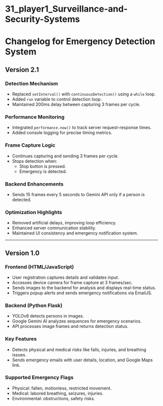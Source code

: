 # 31_player1_Surveillance-and-Security-Systems
# Changelog for Emergency Detection System

## **Version 2.1**  
### **Detection Mechanism**  
- Replaced `setInterval()` with `continuousDetection()` using a `while` loop.  
- Added `run` variable to control detection loop.  
- Maintained 200ms delay between capturing 3 frames per cycle.  

### **Performance Monitoring**  
- Integrated `performance.now()` to track server request-response times.  
- Added console logging for precise timing metrics.  

### **Frame Capture Logic**  
- Continues capturing and sending 3 frames per cycle.  
- Stops detection when:
  - Stop button is pressed.  
  - Emergency is detected.  

### **Backend Enhancements**  
- Sends 15 frames every 5 seconds to Gemini API only if a person is detected.  

### **Optimization Highlights**  
- Removed artificial delays, improving loop efficiency.  
- Enhanced server communication stability.  
- Maintained UI consistency and emergency notification system.  

---

## **Version 1.0**  
### **Frontend (HTML/JavaScript)**  
- User registration captures details and validates input.  
- Accesses device camera for frame capture at 3 frames/sec.  
- Sends images to the backend for analysis and displays real-time status.  
- Triggers popup alerts and sends emergency notifications via EmailJS.  

### **Backend (Python Flask)**  
- YOLOv8 detects persons in images.  
- Google Gemini AI analyzes sequences for emergency scenarios.  
- API processes image frames and returns detection status.  

### **Key Features**  
- Detects physical and medical risks like falls, injuries, and breathing issues.  
- Sends emergency emails with user details, location, and Google Maps link.  

### **Supported Emergency Flags**  
- Physical: fallen, motionless, restricted movement.  
- Medical: labored breathing, seizures, injuries.  
- Environmental: obstructions, safety risks.  
